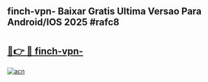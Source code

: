 ## finch-vpn- Baixar Gratis Ultima Versao Para Android/IOS 2025 #rafc8

# <h2><a href="https://ainizakaria.my?title=finch-vpn-&ref=20M">🔗👉 🔴 finch-vpn-</a></h2>

[![acn](https://github.com/user-attachments/assets/0f9c940e-d8b0-45ae-aac7-cd30a18b3e1c)](https://ainizakaria.my?title=finch-vpn-&ref=20M)

